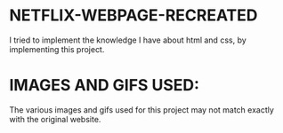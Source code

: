 # NETFLIX-WEBPAGE-RECREATED
I tried to implement the knowledge I have about html and css, by implementing this project.

# IMAGES AND GIFS USED:
The various images and gifs used for this project may not match exactly with the original website.
